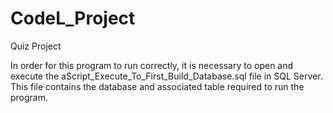# CodeL_Project
Quiz Project

In order for this program to run correctly, it is necessary to open and execute the aScript_Execute_To_First_Build_Database.sql file in SQL Server. This file 
contains the database and associated table required to run the program.
